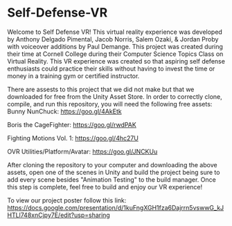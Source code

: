 # Self-Defense-VR

Welcome to Self Defense VR! 
  This virtual reality experience was developed by Anthony Delgado Pimental, Jacob Norris, Salem Ozaki, & Jordan Proby with voiceover additions by Paul Demange. This project was created during their time at Cornell College during their Computer Science Topics Class on Virtual Reality. This VR experience was created so that aspiring self defense enthusiasts could practice their skills without having to invest the time or money in a training gym or certified instructor.
  
  There are assests to this project that we did not make but that we downloaded for free from the Unity Asset Store. In order to correctly clone, compile, and run this repository, you will need the following free assets:
  Bunny NunChuck: https://goo.gl/4AkEtk
  
  Boris the CageFighter: https://goo.gl/rwdPAK
  
  Fighting Motions Vol. 1: https://goo.gl/4hc27U
  
  OVR Utilities/Platform/Avatar: https://goo.gl/JNCKUu

  After cloning the repository to your computer and downloading the above assets, open one of the scenes in Unity and build the project being sure to add every scene besides "Animation Testing" to the build manager. Once this step is complete, feel free to build and enjoy our VR experience!
  
  To view our project poster follow this link: https://docs.google.com/presentation/d/1kuFngXGH1fza6Dajrrn5vswwG_kJHTLl748xnCjpy7E/edit?usp=sharing
